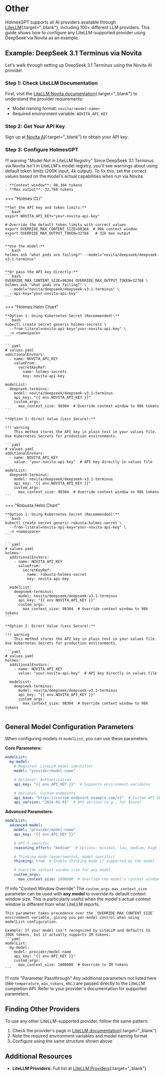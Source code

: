 # Other

HolmesGPT supports all AI providers available through [LiteLLM](https://litellm.vercel.app/docs/providers){:target="_blank"}, including 100+ different LLM providers. This guide shows how to configure any LiteLLM-supported provider using DeepSeek via Novita as an example.

## Example: DeepSeek 3.1 Terminus via Novita

Let's walk through setting up DeepSeek 3.1 Terminus using the Novita AI provider.

### Step 1: Check LiteLLM Documentation

First, visit the [LiteLLM Novita documentation](https://litellm.vercel.app/docs/providers/novita){:target="_blank"} to understand the provider requirements:

- Model naming format: `novita/<model-name>`
- Required environment variable: `NOVITA_API_KEY`

### Step 2: Get Your API Key

Sign up at [Novita AI](https://novita.ai){:target="_blank"} to obtain your API key.

### Step 3: Configure HolmesGPT

!!! warning "Model Not in LiteLLM Registry"
    Since DeepSeek 3.1 Terminus via Novita isn't in LiteLLM's model registry, you'll see warnings about using default token limits (200K input, 4k output). To fix this, set the correct values based on the model's actual capabilities when run via Novita:

    - **Context window**: 98,304 tokens
    - **Max output**: 32,768 tokens

=== "Holmes CLI"

    **Set the API key and token limits:**
    ```bash
    export NOVITA_API_KEY="your-novita-api-key"

    # Override the default token limits with correct values
    export OVERRIDE_MAX_CONTENT_SIZE=98304  # 98k context window
    export OVERRIDE_MAX_OUTPUT_TOKEN=32768   # 32k max output
    ```

    **Use the model:**
    ```bash
    holmes ask "what pods are failing?" --model="novita/deepseek/deepseek-v3.1-terminus"
    ```

    **Or pass the API key directly:**
    ```bash
    OVERRIDE_MAX_CONTENT_SIZE=98304 OVERRIDE_MAX_OUTPUT_TOKEN=32768 \
    holmes ask "what pods are failing?" \
      --model="novita/deepseek/deepseek-v3.1-terminus" \
      --api-key="your-novita-api-key"
    ```

=== "Holmes Helm Chart"

    **Option 1: Using Kubernetes Secret (Recommended):**
    ```bash
    kubectl create secret generic holmes-secrets \
      --from-literal=novita-api-key="your-novita-api-key" \
      -n <namespace>
    ```

    ```yaml
    # values.yaml
    additionalEnvVars:
      - name: NOVITA_API_KEY
        valueFrom:
          secretKeyRef:
            name: holmes-secrets
            key: novita-api-key

    modelList:
      deepseek-terminus:
        model: novita/deepseek/deepseek-v3.1-terminus
        api_key: "{{ env.NOVITA_API_KEY }}"
        custom_args:
          max_context_size: 98304  # Override context window to 98k tokens
    ```

    **Option 2: Direct Value (Less Secure):**

    !!! warning
        This method stores the API key in plain text in your values file. Use Kubernetes Secrets for production environments.

    ```yaml
    # values.yaml
    additionalEnvVars:
      - name: NOVITA_API_KEY
        value: "your-novita-api-key"  # API key directly in values file

    modelList:
      deepseek-terminus:
        model: novita/deepseek/deepseek-v3.1-terminus
        api_key: "{{ env.NOVITA_API_KEY }}"
        custom_args:
          max_context_size: 98304  # Override context window to 98k tokens
    ```

=== "Robusta Helm Chart"

    **Option 1: Using Kubernetes Secret (Recommended):**
    ```bash
    kubectl create secret generic robusta-holmes-secret \
      --from-literal=novita-api-key="your-novita-api-key" \
      -n <namespace>
    ```

    ```yaml
    # values.yaml
    holmes:
      additionalEnvVars:
        - name: NOVITA_API_KEY
          valueFrom:
            secretKeyRef:
              name: robusta-holmes-secret
              key: novita-api-key

      modelList:
        deepseek-terminus:
          model: novita/deepseek/deepseek-v3.1-terminus
          api_key: "{{ env.NOVITA_API_KEY }}"
          custom_args:
            max_context_size: 98304  # Override context window to 98k tokens
    ```

    **Option 2: Direct Value (Less Secure):**

    !!! warning
        This method stores the API key in plain text in your values file. Use Kubernetes Secrets for production environments.

    ```yaml
    # values.yaml
    holmes:
      additionalEnvVars:
        - name: NOVITA_API_KEY
          value: "your-novita-api-key"  # API key directly in values file

      modelList:
        deepseek-terminus:
          model: novita/deepseek/deepseek-v3.1-terminus
          api_key: "{{ env.NOVITA_API_KEY }}"
          custom_args:
            max_context_size: 98304  # Override context window to 98k tokens
    ```

## General Model Configuration Parameters

When configuring models in `modelList`, you can use these parameters:

**Core Parameters:**
```yaml
modelList:
  my-model:
    # Required: LiteLLM model identifier
    model: "provider/model-name"

    # Optional: Authentication
    api_key: "{{ env.API_KEY }}"  # Supports environment variables

    # Optional: Custom endpoints
    api_base: "https://custom-endpoint.example.com/v1"  # Custom API URL
    api_version: "2024-01-01"  # API version (e.g., for Azure)
```

**Advanced Parameters:**
```yaml
modelList:
  advanced-model:
    model: "provider/model-name"
    api_key: "{{ env.API_KEY }}"

    # GPT-5 specific
    reasoning_effort: "medium"  # Options: minimal, low, medium, high

    # Thinking mode (experimental, model-specific)
    thinking: true  # Enable thinking mode if supported by the model

    # Override context window size for any model
    custom_args:
      max_context_size: 1000000  # Override the model's context window
```

!!! info "Context Window Override"
    The `custom_args.max_context_size` parameter can be used with **any model** to override its default context window size. This is particularly useful when the model's actual context window is different from what LiteLLM reports.

    This parameter takes precedence over the `OVERRIDE_MAX_CONTENT_SIZE` environment variable, giving you per-model control when using modelList configuration.

    Example: If your model isn't recognized by LiteLLM and defaults to 200k tokens, but it actually supports 1M tokens:
    ```yaml
    modelList:
      my-model:
        model: provider/model-name
        api_key: "{{ env.API_KEY }}"
        custom_args:
          max_context_size: 1000000  # Override to 1M tokens
    ```

!!! note "Parameter Passthrough"
    Any additional parameters not listed here (like `temperature`, `max_tokens`, etc.) are passed directly to the LiteLLM completion API. Refer to your provider's documentation for supported parameters.

## Finding Other Providers

To use any other LiteLLM-supported provider, follow the same pattern:

1. Check the provider's page in [LiteLLM documentation](https://litellm.vercel.app/docs/providers){:target="_blank"}
2. Note the required environment variables and model naming format
3. Configure using the same structure shown above

## Additional Resources

- **LiteLLM Providers:** Full list at [LiteLLM Providers](https://litellm.vercel.app/docs/providers){:target="_blank"}
